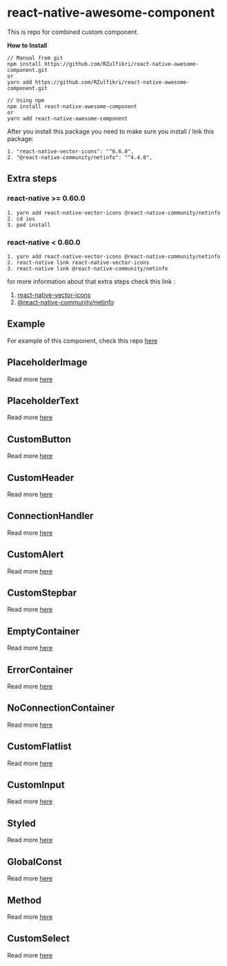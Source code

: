 # react-native-awesome-component

This is repo for combined custom component.

**How to Install**

```
// Manual from git
npm install https://github.com/RZulfikri/react-native-awesome-component.git
or
yarn add https://github.com/RZulfikri/react-native-awesome-component.git

// Using npm
npm install react-native-awesome-component
or
yarn add react-native-awesome-component
```

After you install this package you need to make sure you install / link this package:

```
1. "react-native-vector-icons": "^6.6.0",
2. "@react-native-community/netinfo": "^4.4.0",
```

## Extra steps

### react-native >= 0.60.0

```
1. yarn add react-native-vector-icons @react-native-community/netinfo
2. cd ios
3. pod install
```

### react-native < 0.60.0

```
1. yarn add react-native-vector-icons @react-native-community/netinfo
2. react-native link react-native-vector-icons
3. react-native link @react-native-community/netinfo
```

for more information about that extra steps check this link :

1. [react-native-vector-icons](https://github.com/oblador/react-native-vector-icons)
2. [@react-native-community/netinfo](https://github.com/react-native-community/react-native-netinfo)

## Example

For example of this component, check this repo [here](https://github.com/RZulfikri/VsIgnite/tree/example/awesome-component)

## PlaceholderImage

Read more [here](./doc/placeholder-image.md)

## PlaceholderText

Read more [here](./doc/placeholder-text.md)

## CustomButton

Read more [here](./doc/custom-button.md)

## CustomHeader

Read more [here](./doc/custom-header.md)

## ConnectionHandler

Read more [here](./doc/connection-handler.md)

## CustomAlert

Read more [here](./doc/custom-alert.md)

## CustomStepbar

Read more [here](./doc/custom-step-bar.md)

## EmptyContainer

Read more [here](./doc/empty-container.md)

## ErrorContainer

Read more [here](./doc/error-container.md)

## NoConnectionContainer

Read more [here](./doc/no-connection-container.md)

## CustomFlatlist

Read more [here](./doc/custom-flatlist.md)

## CustomInput
Read more [here](./doc/custom-input.md)

## Styled

Read more [here](./doc/styled.md)

## GlobalConst

Read more [here](./doc/global-const.md)

## Method

Read more [here](./doc/method.md)

## CustomSelect

Read more [here](./doc/)
